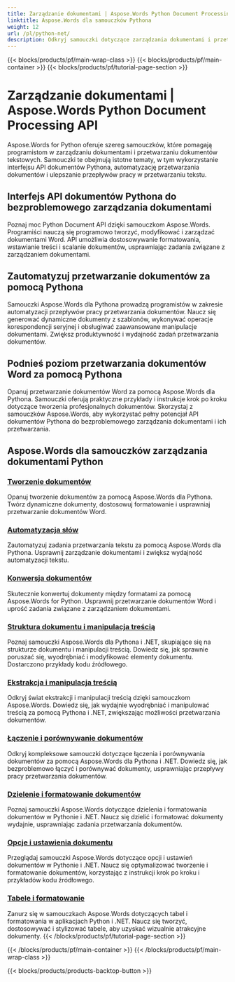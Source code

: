 ```yaml
---
title: Zarządzanie dokumentami | Aspose.Words Python Document Processing API
linktitle: Aspose.Words dla samouczków Pythona
weight: 12
url: /pl/python-net/
description: Odkryj samouczki dotyczące zarządzania dokumentami i przetwarzania tekstu z Aspose.Words for Python. Zautomatyzuj przetwarzanie dokumentów, dostosuj formatowanie i twórz dynamiczne dokumenty.
---
```


{{< blocks/products/pf/main-wrap-class >}}
{{< blocks/products/pf/main-container >}}
{{< blocks/products/pf/tutorial-page-section >}}

# Zarządzanie dokumentami | Aspose.Words Python Document Processing API

Aspose.Words for Python oferuje szereg samouczków, które pomagają programistom w zarządzaniu dokumentami i przetwarzaniu dokumentów tekstowych. Samouczki te obejmują istotne tematy, w tym wykorzystanie interfejsu API dokumentów Pythona, automatyzację przetwarzania dokumentów i ulepszanie przepływów pracy w przetwarzaniu tekstu.

## Interfejs API dokumentów Pythona do bezproblemowego zarządzania dokumentami

Poznaj moc Python Document API dzięki samouczkom Aspose.Words. Programiści nauczą się programowo tworzyć, modyfikować i zarządzać dokumentami Word. API umożliwia dostosowywanie formatowania, wstawianie treści i scalanie dokumentów, usprawniając zadania związane z zarządzaniem dokumentami.

## Zautomatyzuj przetwarzanie dokumentów za pomocą Pythona

Samouczki Aspose.Words dla Pythona prowadzą programistów w zakresie automatyzacji przepływów pracy przetwarzania dokumentów. Naucz się generować dynamiczne dokumenty z szablonów, wykonywać operacje korespondencji seryjnej i obsługiwać zaawansowane manipulacje dokumentami. Zwiększ produktywność i wydajność zadań przetwarzania dokumentów.

## Podnieś poziom przetwarzania dokumentów Word za pomocą Pythona

Opanuj przetwarzanie dokumentów Word za pomocą Aspose.Words dla Pythona. Samouczki oferują praktyczne przykłady i instrukcje krok po kroku dotyczące tworzenia profesjonalnych dokumentów. Skorzystaj z samouczków Aspose.Words, aby wykorzystać pełny potencjał API dokumentów Pythona do bezproblemowego zarządzania dokumentami i ich przetwarzania.

## Aspose.Words dla samouczków zarządzania dokumentami Python
### [Tworzenie dokumentów](./document-creation/)
Opanuj tworzenie dokumentów za pomocą Aspose.Words dla Pythona. Twórz dynamiczne dokumenty, dostosowuj formatowanie i usprawniaj przetwarzanie dokumentów Word.
### [Automatyzacja słów](./word-automation/)
Zautomatyzuj zadania przetwarzania tekstu za pomocą Aspose.Words dla Pythona. Usprawnij zarządzanie dokumentami i zwiększ wydajność automatyzacji tekstu.
### [Konwersja dokumentów](./document-conversion/)
Skutecznie konwertuj dokumenty między formatami za pomocą Aspose.Words for Python. Usprawnij przetwarzanie dokumentów Word i uprość zadania związane z zarządzaniem dokumentami. 
### [Struktura dokumentu i manipulacja treścią](./document-structure-and-content-manipulation/)
Poznaj samouczki Aspose.Words dla Pythona i .NET, skupiające się na strukturze dokumentu i manipulacji treścią. Dowiedz się, jak sprawnie poruszać się, wyodrębniać i modyfikować elementy dokumentu. Dostarczono przykłady kodu źródłowego.
### [Ekstrakcja i manipulacja treścią](./content-extraction-and-manipulation/)
Odkryj świat ekstrakcji i manipulacji treścią dzięki samouczkom Aspose.Words. Dowiedz się, jak wydajnie wyodrębniać i manipulować treścią za pomocą Pythona i .NET, zwiększając możliwości przetwarzania dokumentów.
### [Łączenie i porównywanie dokumentów](./document-combining-and-comparison/)
Odkryj kompleksowe samouczki dotyczące łączenia i porównywania dokumentów za pomocą Aspose.Words dla Pythona i .NET. Dowiedz się, jak bezproblemowo łączyć i porównywać dokumenty, usprawniając przepływy pracy przetwarzania dokumentów.
### [Dzielenie i formatowanie dokumentów](./document-splitting-and-formatting/)
Poznaj samouczki Aspose.Words dotyczące dzielenia i formatowania dokumentów w Pythonie i .NET. Naucz się dzielić i formatować dokumenty wydajnie, usprawniając zadania przetwarzania dokumentów. 
### [Opcje i ustawienia dokumentu](./document-options-and-settings/)
Przeglądaj samouczki Aspose.Words dotyczące opcji i ustawień dokumentów w Pythonie i .NET. Naucz się optymalizować tworzenie i formatowanie dokumentów, korzystając z instrukcji krok po kroku i przykładów kodu źródłowego.
### [Tabele i formatowanie](./tables-and-formatting/)
Zanurz się w samouczkach Aspose.Words dotyczących tabel i formatowania w aplikacjach Python i .NET. Naucz się tworzyć, dostosowywać i stylizować tabele, aby uzyskać wizualnie atrakcyjne dokumenty. 
{{< /blocks/products/pf/tutorial-page-section >}}

{{< /blocks/products/pf/main-container >}}
{{< /blocks/products/pf/main-wrap-class >}}

{{< blocks/products/products-backtop-button >}}
